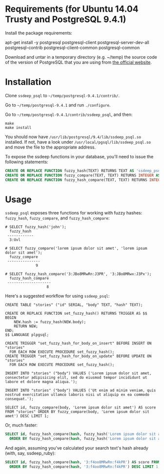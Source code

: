 Requirements (for Ubuntu 14.04 Trusty and PostgreSQL 9.4.1)
============

Install the package requirements:

  apt-get install -y postgresql postgresql-client postgresql-server-dev-all postgresql-contrib postgresql-client-common postgresql-common

Download and untar in a temporary directory (e.g. ~/temp) the source code of the version of PostgreSQL that you are using from [the official website](http://www.postgresql.org/ftp/source).

Installation
============

Clone `ssdeep_psql` to `~/temp/postgresql-9.4.1/contrib/`.

Go to `~/temp/postgresql-9.4.1` and run `./configure`.

Go to `~/temp/postgresql-9.4.1/contrib/ssdeep_psql`, and then:

```Shell
make
make install
```
  
You should now have `/usr/lib/postgresql/9.4/lib/ssdeep_psql.so` installed. If not, have a look under `/usr/local/pgsql/lib/ssdeep_psql.so` and move the file to the appropriate address.

To expose the ssdeep functions in your database, you'll need to issue the following statements:

```SQL
CREATE OR REPLACE FUNCTION fuzzy_hash(TEXT) RETURNS TEXT AS 'ssdeep_psql.so', 'pg_fuzzy_hash' LANGUAGE C;
CREATE OR REPLACE FUNCTION fuzzy_compare(TEXT, TEXT) RETURNS INTEGER AS 'ssdeep_psql.so', 'pg_fuzzy_compare' LANGUAGE C;
CREATE OR REPLACE FUNCTION fuzzy_hash_compare(TEXT, TEXT) RETURNS INTEGER AS 'ssdeep_psql.so', 'pg_fuzzy_hash_compare' LANGUAGE C;
```

Usage
=====

`ssdeep_psql` exposes three functions for working with fuzzy hashes: `fuzzy_hash`, `fuzzy_compare`, and `fuzzy_hash_compare`:

```
# SELECT fuzzy_hash('john');
  fuzzy_hash
 ------------
  3:Uvl

# SELECT fuzzy_compare('lorem ipsum dolor sit amet', 'lorem ipsum dolor sit amet');
  fuzzy_compare
 ---------------
              9

# SELECT fuzzy_hash_compare('3:JBo8MRwRn:J3PR', '3:JBo8MRwx:J3Px');
  fuzzy_hash_compare
 --------------------
                   8
```

Here's a suggested workflow for using `ssdeep_psql`:

```PLpgSQL
CREATE TABLE "stories" ("id" SERIAL, "body" TEXT, "hash" TEXT);

CREATE OR REPLACE FUNCTION set_fuzzy_hash() RETURNS TRIGGER AS $$
BEGIN
    NEW.hash := fuzzy_hash(NEW.body);
    RETURN NEW;
END;
$$ LANGUAGE plpgsql;

CREATE TRIGGER "set_fuzzy_hash_for_body_on_insert" BEFORE INSERT ON "stories"
  FOR EACH ROW EXECUTE PROCEDURE set_fuzzy_hash();
CREATE TRIGGER "set_fuzzy_hash_for_body_on_update" BEFORE UPDATE ON "stories"
  FOR EACH ROW EXECUTE PROCEDURE set_fuzzy_hash();

INSERT INTO "stories" ("body") VALUES ('Lorem ipsum dolor sit amet, consectetur adipisicing elit, sed do eiusmod tempor incididunt ut labore et dolore magna aliqua.');

INSERT INTO "stories" ("body") VALUES ('Ut enim ad minim veniam, quis nostrud exercitation ullamco laboris nisi ut aliquip ex ea commodo consequat.');

SELECT id, fuzzy_compare(body, 'Lorem ipsum dolor sit amet') AS score FROM "stories" ORDER BY fuzzy_compare(body, 'Lorem ipsum dolor sit amet') DESC LIMIT 1;
```

Or, much faster:

```SQL
SELECT id, fuzzy_hash_compare(hash, fuzzy_hash('Lorem ipsum dolor sit amet')) AS score FROM "stories"
  ORDER BY fuzzy_hash_compare(hash, fuzzy_hash('Lorem ipsum dolor sit amet')) DESC LIMIT 1;
```

And again, assuming you've calculated your search text's hash already (with, say, ssdeep_ruby):

```SQL
SELECT id, fuzzy_hash_compare(hash, '3:f4oo8MRwRn:f4kPR') AS score FROM "stories"
  ORDER BY fuzzy_hash_compare(hash, '3:f4oo8MRwRn:f4kPR') DESC LIMIT 1;
```
